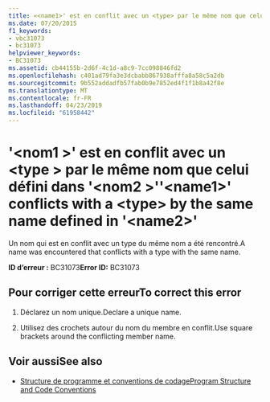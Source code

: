 ```yaml
---
title: «<name1>' est en conflit avec un <type> par le même nom que celui défini dans '<name2>»
ms.date: 07/20/2015
f1_keywords:
- vbc31073
- bc31073
helpviewer_keywords:
- BC31073
ms.assetid: cb44155b-2d6f-4c1d-a8c9-7cc098846fd2
ms.openlocfilehash: c401ad79fa3e3dcbabb867938afffa8a58c5a2db
ms.sourcegitcommit: 9b552addadfb57fab0b9e7852ed4f1f1b8a42f8e
ms.translationtype: MT
ms.contentlocale: fr-FR
ms.lasthandoff: 04/23/2019
ms.locfileid: "61958442"
---
```

# <a name="name1-conflicts-with-a-type-by-the-same-name-defined-in-name2"></a><span data-ttu-id="a8b79-102">'\<nom1 >' est en conflit avec un \<type > par le même nom que celui défini dans '\<nom2 >'</span><span class="sxs-lookup"><span data-stu-id="a8b79-102">'\<name1>' conflicts with a \<type> by the same name defined in '\<name2>'</span></span>
<span data-ttu-id="a8b79-103">Un nom qui est en conflit avec un type du même nom a été rencontré.</span><span class="sxs-lookup"><span data-stu-id="a8b79-103">A name was encountered that conflicts with a type with the same name.</span></span>  
  
 <span data-ttu-id="a8b79-104">**ID d’erreur :** BC31073</span><span class="sxs-lookup"><span data-stu-id="a8b79-104">**Error ID:** BC31073</span></span>  
  
## <a name="to-correct-this-error"></a><span data-ttu-id="a8b79-105">Pour corriger cette erreur</span><span class="sxs-lookup"><span data-stu-id="a8b79-105">To correct this error</span></span>  
  
1. <span data-ttu-id="a8b79-106">Déclarez un nom unique.</span><span class="sxs-lookup"><span data-stu-id="a8b79-106">Declare a unique name.</span></span>  
  
2. <span data-ttu-id="a8b79-107">Utilisez des crochets autour du nom du membre en conflit.</span><span class="sxs-lookup"><span data-stu-id="a8b79-107">Use square brackets around the conflicting member name.</span></span>  
  
## <a name="see-also"></a><span data-ttu-id="a8b79-108">Voir aussi</span><span class="sxs-lookup"><span data-stu-id="a8b79-108">See also</span></span>

- [<span data-ttu-id="a8b79-109">Structure de programme et conventions de codage</span><span class="sxs-lookup"><span data-stu-id="a8b79-109">Program Structure and Code Conventions</span></span>](../../visual-basic/programming-guide/program-structure/program-structure-and-code-conventions.md)
